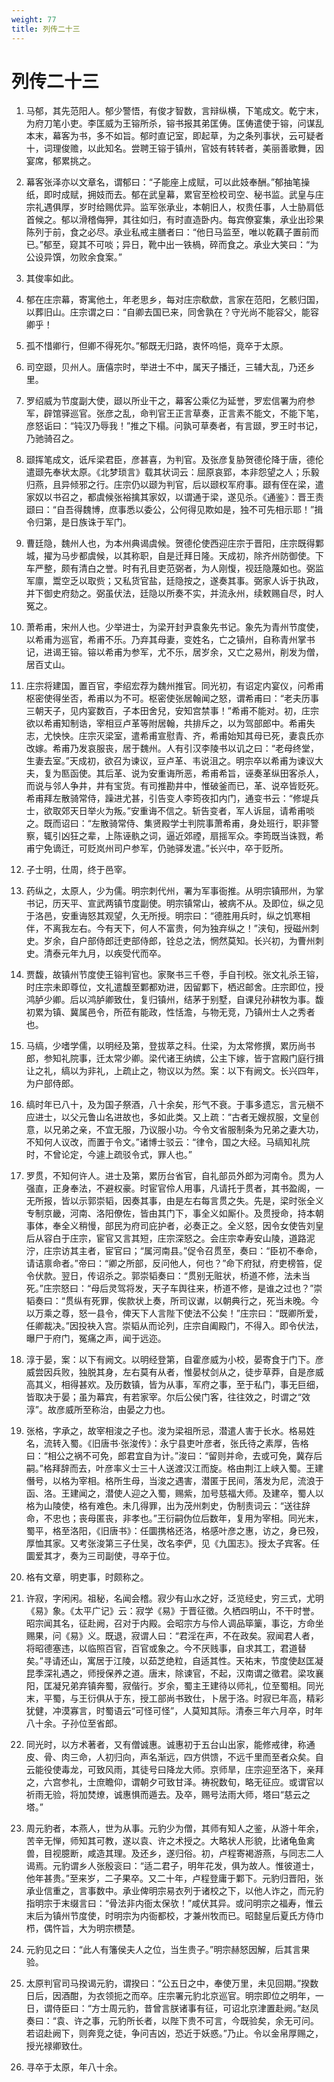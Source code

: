 ```yaml
---
weight: 77
title: 列传二十三
---
```


# 列传二十三

1. <span id="列传二十三-1"></span>
马郁，其先范阳人。郁少警悟，有俊才智数，言辩纵横，下笔成文。乾宁末，为府刀笔小吏。李匡威为王镕所杀，镕书报其弟匡俦。匡俦遣使于镕，问谋乱本末，幕客为书，多不如旨。郁时直记室，即起草，为之条列事状，云可疑者十，词理俊赡，以此知名。尝聘王镕于镇州，官妓有转转者，美丽善歌舞，因宴席，郁累挑之。

2. <span id="列传二十三-2"></span>
幕客张泽亦以文章名，谓郁曰：“子能座上成赋，可以此妓奉酬。”郁抽笔操纸，即时成赋，拥妓而去。郁在武皇幕，累官至检校司空、秘书监。武皇与庄宗礼遇俱厚，岁时给赐优异。监军张承业，本朝旧人，权贵任事，人士胁肩低首候之。郁以滑稽侮狎，其往如归，有时直造卧内。每宾僚宴集，承业出珍果陈列于前，食之必尽。承业私戒主膳者曰：“他日马监至，唯以乾藕子置前而已。”郁至，窥其不可啖；异日，靴中出一铁楇，碎而食之。承业大笑曰：“为公设异馔，勿败余食案。”

3. <span id="列传二十三-3"></span>
其俊率如此。

4. <span id="列传二十三-4"></span>
郁在庄宗幕，寄寓他土，年老思乡，每对庄宗欷歔，言家在范阳，乞骸归国，以葬旧山。庄宗谓之曰：“自卿去国已来，同舍孰在？守光尚不能容父，能容卿乎！

5. <span id="列传二十三-5"></span>
孤不惜卿行，但卿不得死尔。”郁既无归路，衷怀呜悒，竟卒于太原。

6. <span id="列传二十三-6"></span>
司空颋，贝州人。唐僖宗时，举进士不中，属天子播迁，三辅大乱，乃还乡里。

7. <span id="列传二十三-7"></span>
罗绍威为节度副大使，颋以所业干之，幕客公乘亿为延誉，罗宏信署为府参军，辟馆驿巡官。张彦之乱，命判官王正言草奏，正言素不能文，不能下笔，彦怒诟曰：“钝汉乃辱我！”推之下榻。问孰可草奏者，有言颋，罗王时书记，乃驰骑召之。

8. <span id="列传二十三-8"></span>
颋挥笔成文，诋斥梁君臣，彦甚喜，为判官。及张彦复胁贺德伦降于唐，德伦遣颋先奉状太原。《北梦琐言》载其状词云：屈原哀郢，本非怨望之人；乐毅归燕，且异倾邪之行。庄宗仍以颋为判官，后以颋权军府事。颋有侄在梁，遣家奴以书召之，都虞候张裕擒其家奴，以谓通于梁，遂见杀。《通鉴》：晋王责颋曰：“自吾得魏博，庶事悉以委公，公何得见欺如是，独不可先相示耶！”揖令归第，是日族诛于军门。

9. <span id="列传二十三-9"></span>
曹廷隐，魏州人也，为本州典谒虞候。贺德伦使西迎庄宗于晋阳，庄宗既得鄴城，擢为马步都虞候，以其称职，自是迁拜日隆。天成初，除齐州防御使。下车严整，颇有清白之誉。时有孔目吏范弼者，为人刚愎，视廷隐蔑如也。弼监军廪，鬻空乏以取赀；又私货官盐，廷隐按之，遂奏其事。弼家人诉于执政，并下御史府劾之。弼虽伏法，廷隐以所奏不实，并流永州，续敕赐自尽，时人冤之。

10. <span id="列传二十三-10"></span>
萧希甫，宋州人也。少举进士，为梁开封尹袁象先书记。象先为青州节度使，以希甫为巡官，希甫不乐。乃弃其母妻，变姓名，亡之镇州，自称青州掌书记，进谒王镕。镕以希甫为参军，尤不乐，居岁余，又亡之易州，削发为僧，居百丈山。

11. <span id="列传二十三-11"></span>
庄宗将建国，置百官，李绍宏荐为魏州推官。同光初，有诏定内宴仪，问希甫枢密使得坐否，希甫以为不可。枢密使张居翰闻之怒，谓希甫曰：“老夫历事三朝天子，见内宴数百，子本田舍兒，安知宫禁事！”希甫不能对。初，庄宗欲以希甫知制诰，宰相豆卢革等附居翰，共排斥之，以为驾部郎中。希甫失志，尤怏怏。庄宗灭梁室，遣希甫宣慰青、齐，希甫始知其母已死，妻袁氏亦改嫁。希甫乃发哀服丧，居于魏州。人有引汉李陵书以讥之曰：“老母终堂，生妻去室。”天成初，欲召为谏议，豆卢革、韦说沮之。明宗卒以希甫为谏议大夫，复为匦函使。其后革、说为安重诲所恶，希甫希旨，诬奏革纵田客杀人，而说与邻人争井，井有宝货。有司推勘井中，惟破釜而已，革、说卒皆贬死。希甫拜左散骑常侍，躁进尤甚，引告变人李筠夜扣内门，通变书云：“修堤兵士，欲取郊天日举火为叛。”安重诲不信之。斩告变者，军人诉屈，请希甫啖之。既而诏曰：“左散骑常侍、集贤殿学士判院事萧希甫，身处班行，职非警察，辄引凶狂之辈，上陈诬骫之词，逼近郊禋，扇摇军众。李筠既当诛戮，希甫宁免谪迁，可贬岚州司户参军，仍驰驿发遣。”长兴中，卒于贬所。

12. <span id="列传二十三-12"></span>
子士明，仕周，终于邑宰。

13. <span id="列传二十三-13"></span>
药纵之，太原人，少为儒。明宗刺代州，署为军事衙推。从明宗镇邢州，为掌书记，历天平、宣武两镇节度副使。明宗镇常山，被病不从。及即位，纵之见于洛邑，安重诲怒其观望，久无所授。明宗曰：“德胜用兵时，纵之饥寒相伴，不离我左右。今有天下，何人不富贵，何为独弃纵之！”浃旬，授磁州刺史。岁余，自户部侍郎迁吏部侍郎，铨总之法，惘然莫知。长兴初，为曹州刺史。清泰元年九月，以疾受代而卒。

14. <span id="列传二十三-14"></span>
贾馥，故镇州节度使王镕判官也。家聚书三千卷，手自刊校。张文礼杀王镕，时庄宗未即尊位，文礼遣馥至鄴都劝进，因留鄴下，栖迟邮舍。庄宗即位，授鸿胪少卿。后以鸿胪卿致仕，复归镇州，结茅于别墅，自课兒孙耕牧为事。馥初累为镇、冀属邑令，所莅有能政，性恬澹，与物无竞，乃镇州士人之秀者也。

15. <span id="列传二十三-15"></span>
马缟，少嗜学儒，以明经及第，登拔萃之科。仕梁，为太常修撰，累历尚书郎，参知礼院事，迁太常少卿。梁代诸王纳嫔，公主下嫁，皆于宫殿门庭行揖让之礼，缟以为非礼，上疏止之，物议以为然。案：以下有阙文。长兴四年，为户部侍郎。

16. <span id="列传二十三-16"></span>
缟时年已八十，及为国子祭酒，八十余矣，形气不衰。于事多遗忘，言元稹不应进士，以父元鲁山名进故也，多如此类。又上疏：“古者无嫂叔服，文皇创意，以兄弟之亲，不宜无服，乃议服小功。今令文省服制条为兄弟之妻大功，不知何人议改，而置于令文。”诸博士驳云：“律令，国之大经。马缟知礼院时，不曾论定，今遽上疏驳令式，罪人也。”

17. <span id="列传二十三-17"></span>
罗贯，不知何许人。进士及第，累历台省官，自礼部员外郎为河南令。贯为人强直，正身奉法，不避权豪。时宦官伶人用事，凡请托于贯者，其书盈阁，一无所报，皆以示郭崇韬，因奏其事，由是左右每言贯之失。先是，梁时张全义专制京畿，河南、洛阳僚佐，皆由其门下，事全义如厮仆。及贯授命，持本朝事体，奉全义稍慢，部民为府司庇护者，必奏正之。全义怒，因令女使告刘皇后从容白于庄宗，宦官又言其短，庄宗深怒之。会庄宗幸寿安山陵，道路泥泞，庄宗访其主者，宦官曰；“属河南县。”促令召贯至，奏曰：“臣初不奉命，请诘禀命者。”帝曰：“卿之所部，反问他人，何也？”命下府狱，府吏榜笞，促令伏款。翌日，传诏杀之。郭崇韬奏曰：“贯别无赃状，桥道不修，法未当死。”庄宗怒曰：“母后灵驾将发，天子车舆往来，桥道不修，是谁之过也？”崇韬奏曰：“贯纵有死罪，俟款状上奏，所司议谳，以朝典行之，死当未晚。今以万乘之尊，怒一县令，俾天下人言陛下使法不公矣！”庄宗曰：“既卿所爱，任卿裁决。”因投袂入宫。崇韬从而论列，庄宗自阖殿门，不得入。即令伏法，曝尸于府门，冤痛之声，闻于远迩。

18. <span id="列传二十三-18"></span>
淳于晏，案：以下有阙文。以明经登第，自霍彦威为小校，晏寄食于门下。彦威尝因兵败，独脱其身，左右莫有从者，惟晏杖剑从之，徒步草莽，自是彦威高其义，相得甚欢。及历数镇，皆为从事，军府之事，至于私门，事无巨细，皆取决于晏；虽为幕宾，有若家宰。尔后公侯门客，往往效之，时谓之“效淳”。故彦威所至称治，由晏之力也。

19. <span id="列传二十三-19"></span>
张格，字承之，故宰相浚之子也。浚为梁祖所忌，潜遣人害于长水。格易姓名，流转入蜀。《旧唐书·张浚传》：永宁县吏叶彦者，张氏待之素厚，告格曰：“相公之祸不可免，郎君宜自为计。”浚曰：“留则并命，去或可免，冀存后嗣。”格拜辞而去，叶彦率义士三十人送渡汉江而旋。格由荆江上峡入蜀。王建僭号，以格为宰相。格所生母，当浚之遇害，潜匿于民间，落发为尼，流浪于函、洛。王建闻之，潜使人迎之入蜀，赐紫，加号慈福大师。及建卒，蜀人以格为山陵使，格有难色。未几得罪，出为茂州刺史，伪制责词云：“送往辞命，不忠也；丧母匿丧，非孝也。”王衍嗣伪位后数年，复用为宰相。同光末，蜀平，格至洛阳，《旧唐书》：任圜携格还洛，格感叶彦之惠，访之，身已殁，厚恤其家。又考张浚第三子仕吴，改名李俨，见《九国志》。授太子宾客。任圜爱其才，奏为三司副使，寻卒于位。

20. <span id="列传二十三-20"></span>
格有文章，明吏事，时颇称之。

21. <span id="列传二十三-21"></span>
许寂，字闲闲。祖秘，名闻会稽。寂少有山水之好，泛览经史，穷三式，尤明《易》象。《太平广记》云：寂学《易》于晋征徵。久栖四明山，不干时誉。昭宗闻其名，征赴阙，召对于内殿。会昭宗方与伶人调品筚篥，事讫，方命坐赐果，问《易》义。既退，寂谓人曰：“君淫在声，不在政矣。寂闻君人者，将昭德塞违，以临照百官，百官或象之。今不厌贱事，自求其工，君道替矣。”寻请还山，寓居于江陵，以茹芝绝粒，自适其性。天祐末，节度使赵匡凝昆季深礼遇之，师授保养之道。唐末，除谏官，不起，汉南谓之徵君。梁攻襄阳，匡凝兄弟弃镇奔蜀，寂偕行。岁余，蜀主王建待以师礼，位至蜀相。同光末，平蜀，与王衍俱从于东，授工部尚书致仕，卜居于洛。时寂已年高，精彩犹健，冲漠寡言，时蜀语云“可怪可怪”，人莫知其际。清泰三年六月卒，时年八十余。子孙位至省郎。

22. <span id="列传二十三-22"></span>
同光时，以方术著者，又有僧诚惠。诚惠初于五台山出家，能修戒律，称通皮、骨、肉三命，人初归向，声名渐远，四方供馈，不远千里而至者众矣。自云能役使毒龙，可致风雨，其徒号曰降龙大师。京师旱，庄宗迎至洛下，亲拜之，六宫参礼，士庶瞻仰，谓朝夕可致甘泽。祷祝数旬，略无征应。或谓官以祈雨无验，将加焚燎，诚惠惧而遁去。及卒，赐号法雨大师，塔曰“慈云之塔。”

23. <span id="列传二十三-23"></span>
周元豹者，本燕人，世为从事。元豹少为僧，其师有知人之鉴，从游十年余，苦辛无惮，师知其可教，遂以袁、许之术授之。大略状人形貌，比诸龟鱼禽兽，目视臆断，咸造其理。及还乡，遂归俗。初，卢程寄褐游燕，与同志二人谒焉。元豹谓乡人张殷衮曰：“适二君子，明年花发，俱为故人。惟彼道士，他年甚贵。”至来岁，二子果卒。又二十年，卢程登庸于鄴下。元豹归晋阳，张承业信重之，言事数中。承业俾明宗易衣列于诸校之下，以他人诈之，而元豹指明宗于末缀言曰：“骨法非内衙太保欤！”咸伏其异。或问明宗之福寿，惟云末后为镇州节度使，时明宗为内衙都校，才兼州牧而已。昭懿皇后夏氏方侍巾栉，偶忤旨，大为明宗槚楚。

24. <span id="列传二十三-24"></span>
元豹见之曰：“此人有籓侯夫人之位，当生贵子。”明宗赫怒因解，后其言果验。

25. <span id="列传二十三-25"></span>
太原判官司马揆谒元豹，谓揆曰：“公五日之中，奉使万里，未见回期。”揆数日后，因酒酣，为衣领扼之而卒。庄宗署元豹北京巡官。明宗即位之明年，一日，谓侍臣曰：“方士周元豹，昔曾言朕诸事有征，可诏北京津置赴阙。”赵凤奏曰：“袁、许之事，元豹所长者，以陛下贵不可言，今既验矣，余无可问。若诏赴阙下，则奔竞之徒，争问吉凶，恐近于妖惑。”乃止。令以金帛厚赐之，授光禄卿致仕。

26. <span id="列传二十三-26"></span>
寻卒于太原，年八十余。
